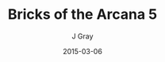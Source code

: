---
title: 'Bricks of the Arcana 5'
alt: 'Mysteries of the Arcana'
date: '2015-03-06'
author: 'J Gray'
artist: 'Keira'
chapter: 'None'
filler: false
---